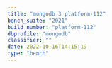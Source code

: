 ```yaml
---
title: "mongodb 3 platform-112"
bench_suite: "2021"
build_number: "platform-112"
dbprofile: "mongodb"
classifier: ""
date: 2022-10-16T14:15:19
type: "bench"
---
```

